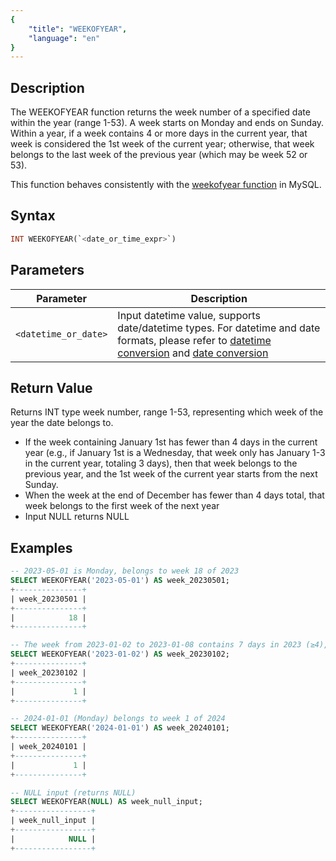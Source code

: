 ```yaml
---
{
    "title": "WEEKOFYEAR",
    "language": "en"
}
---
```


## Description
The WEEKOFYEAR function returns the week number of a specified date within the year (range 1-53).
A week starts on Monday and ends on Sunday.
Within a year, if a week contains 4 or more days in the current year, that week is considered the 1st week of the current year; otherwise, that week belongs to the last week of the previous year (which may be week 52 or 53).

This function behaves consistently with the [weekofyear function](https://dev.mysql.com/doc/refman/8.4/en/date-and-time-functions.html#function_weekofyear) in MySQL.

## Syntax

```sql
INT WEEKOFYEAR(`<date_or_time_expr>`)
```

## Parameters
| Parameter | Description |
|-----------|-------------|
| `<datetime_or_date>` | Input datetime value, supports date/datetime types. For datetime and date formats, please refer to [datetime conversion](../../../../../current/sql-manual/basic-element/sql-data-types/conversion/datetime-conversion) and [date conversion](../../../../../current/sql-manual/basic-element/sql-data-types/conversion/date-conversion) |

## Return Value

Returns INT type week number, range 1-53, representing which week of the year the date belongs to.

- If the week containing January 1st has fewer than 4 days in the current year (e.g., if January 1st is a Wednesday, that week only has January 1-3 in the current year, totaling 3 days), then that week belongs to the previous year, and the 1st week of the current year starts from the next Sunday.
- When the week at the end of December has fewer than 4 days total, that week belongs to the first week of the next year
- Input NULL returns NULL

## Examples

```sql
-- 2023-05-01 is Monday, belongs to week 18 of 2023
SELECT WEEKOFYEAR('2023-05-01') AS week_20230501; 
+---------------+
| week_20230501 |
+---------------+
|            18 |
+---------------+

-- The week from 2023-01-02 to 2023-01-08 contains 7 days in 2023 (≥4), belongs to week 1 of 2023
SELECT WEEKOFYEAR('2023-01-02') AS week_20230102;  
+---------------+
| week_20230102 |
+---------------+
|             1 |
+---------------+

-- 2024-01-01 (Monday) belongs to week 1 of 2024
SELECT WEEKOFYEAR('2024-01-01') AS week_20240101;
+---------------+
| week_20240101 |
+---------------+
|             1 |
+---------------+

-- NULL input (returns NULL)
SELECT WEEKOFYEAR(NULL) AS week_null_input; 
+-----------------+
| week_null_input |
+-----------------+
|            NULL |
+-----------------+
```
